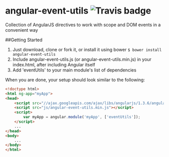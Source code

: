 # angular-event-utils ![Travis badge](https://travis-ci.org/alitto/angular-event-utils.svg)
Collection of AngularJS directives to work with scope and DOM events in a convenient way

##Getting Started
1. Just download, clone or fork it, or install it using bower `$ bower install angular-event-utils`
2. Include angular-event-utils.js (or angular-event-utils.min.js) in your index.html, after including Angular itself
3. Add 'eventUtils' to your main module's list of dependencies

When you are done, your setup should look similar to the following:

```html
<!doctype html>
<html ng-app="myApp">
<head>
    <script src="//ajax.googleapis.com/ajax/libs/angularjs/1.3.6/angular.min.js"></script>
    <script src="js/angular-event-utils.min.js"></script>
    <script>
        var myApp = angular.module('myApp', ['eventUtils']);
    </script>
    ...
</head>
<body>
    ...
</body>
</html>
```
